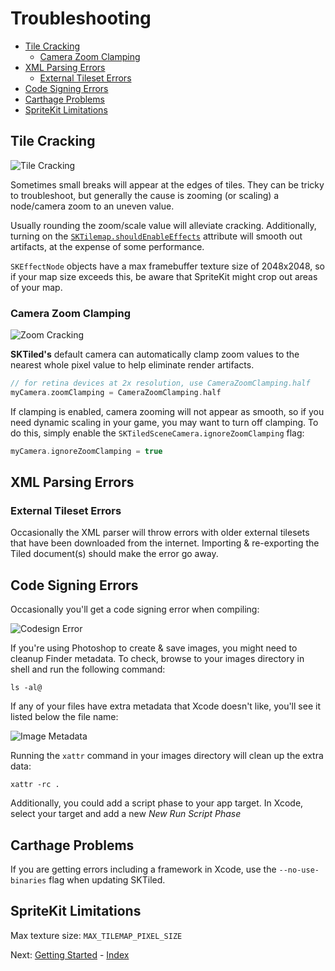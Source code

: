# Troubleshooting


- [Tile Cracking](#tile-cracking)
    - [Camera Zoom Clamping](#camera-zoom-clamping)
- [XML Parsing Errors](#xml-parsing-errors)
    - [External Tileset Errors](#external-tileset-errors)
- [Code Signing Errors](#code-signing-errors)
- [Carthage Problems](#carthage-problems)
- [SpriteKit Limitations](#spritekit-limitations)

## Tile Cracking

![Tile Cracking][tile-cracking-img]

Sometimes small breaks will appear at the edges of tiles. They can be tricky to troubleshoot, but generally the cause is  zooming (or scaling) a node/camera zoom to an uneven value.

Usually rounding the zoom/scale value will alleviate cracking. Additionally, turning on the [`SKTilemap.shouldEnableEffects`][skeffectnode-shouldenableeffects-url] attribute will smooth out artifacts, at the expense of some performance.

`SKEffectNode` objects have a max framebuffer texture size of 2048x2048, so if your map size exceeds this, be aware that SpriteKit might crop out areas of your map.


### Camera Zoom Clamping

![Zoom Cracking](images/clamping.gif)

**SKTiled's** default camera can automatically clamp zoom values to the nearest whole pixel value to help eliminate render artifacts.


```swift
// for retina devices at 2x resolution, use CameraZoomClamping.half
myCamera.zoomClamping = CameraZoomClamping.half
```

If clamping is enabled, camera zooming will not appear as smooth, so if you need dynamic scaling in your game, you may want to turn off clamping. To do this, simply enable the `SKTiledSceneCamera.ignoreZoomClamping` flag:

```swift
myCamera.ignoreZoomClamping = true
```



## XML Parsing Errors

### External Tileset Errors

Occasionally the XML parser will throw errors with older external tilesets that have been downloaded from the internet. Importing & re-exporting the Tiled document(s) should make the error go away.

## Code Signing Errors

Occasionally you'll get a code signing error when compiling:

![Codesign Error](images/codesign-error.png)

If you're using Photoshop to create & save images, you might need to cleanup Finder metadata. To check, browse to your images directory in shell and run the following command:

    ls -al@

If any of your files have extra metadata that Xcode doesn't like, you'll see it listed below the file name:

![Image Metadata](images/xattr-cleanup.png)

Running the `xattr` command in your images directory will clean up the extra data:

    xattr -rc .

Additionally, you could add a script phase to your app target. In Xcode, select your target and add a new *New Run Script Phase*


## Carthage Problems

If you are getting errors including a framework in Xcode, use the `--no-use-binaries` flag when updating SKTiled.


## SpriteKit Limitations

Max texture size: `MAX_TILEMAP_PIXEL_SIZE`


Next: [Getting Started](getting-started.html) - [Index](Documentation.html)


[zlib-include-img]:images/zlib-include.png
[tile-cracking-img]:images/tile-cracking.png
[skeffectnode-shouldenableeffects-url]:https://developer.apple.com/documentation/spritekit/skeffectnode/1459385-shouldenableeffects
